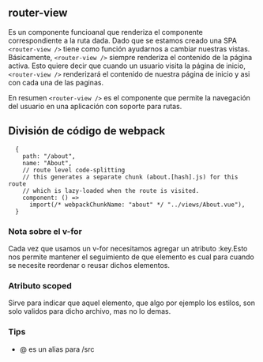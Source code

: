 ## router-view
Es un componente funcioanal que  renderiza el componente
correspondiente a la ruta dada. Dado que se estamos creado una SPA ```<router-view />``` tiene como función ayudarnos a cambiar nuestras vistas. Básicamente, ```<router-view />``` siempre
renderiza el contenido de la página activa. Esto quiere decir que cuando un usuario visita la página de inicio, ```<router-view />``` renderizará el contenido
de nuestra página de inicio y asi con cada una de las paginas.

En resumen ```<router-view />``` es el componente que permite la navegación del usuario en una aplicación con soporte para rutas.



## División de código de webpack
````
  {
    path: "/about",
    name: "About",
    // route level code-splitting
    // this generates a separate chunk (about.[hash].js) for this route
    // which is lazy-loaded when the route is visited.
    component: () =>
      import(/* webpackChunkName: "about" */ "../views/About.vue"),
  }
````


### Nota sobre el v-for
Cada vez que usamos un v-for necesitamos
agregar un atributo :key.Esto nos permite mantener el seguimiento
de que elemento es cual para cuando se necesite reordenar
o reusar dichos elementos.

### Atributo scoped
Sirve para indicar que aquel elemento, que algo por ejemplo los estilos, son solo validos para dicho archivo, mas no lo demas.



### Tips
 - @ es un alias para /src